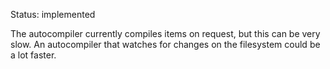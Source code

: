 Status: implemented

The autocompiler currently compiles items on request, but this can be very slow. An autocompiler that watches for changes on the filesystem could be a lot faster.
